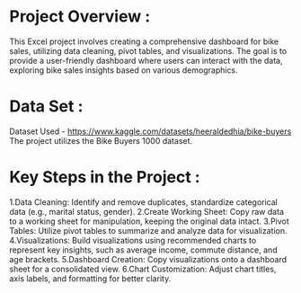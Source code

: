 # Project Overview :
This Excel project involves creating a comprehensive dashboard for bike sales, utilizing data cleaning, pivot tables, and visualizations. The goal is to provide a user-friendly dashboard where users can interact with the data, exploring bike sales insights based on various demographics.

# Data Set :
Dataset Used - https://www.kaggle.com/datasets/heeraldedhia/bike-buyers
The project utilizes the Bike Buyers 1000 dataset.

# Key Steps in the Project :
1.Data Cleaning: Identify and remove duplicates, standardize categorical data (e.g., marital status, gender).
2.Create Working Sheet: Copy raw data to a working sheet for manipulation, keeping the original data intact.
3.Pivot Tables: Utilize pivot tables to summarize and analyze data for visualization.
4.Visualizations: Build visualizations using recommended charts to represent key insights, such as average income, commute distance, and age brackets.
5.Dashboard Creation: Copy visualizations onto a dashboard sheet for a consolidated view.
6.Chart Customization: Adjust chart titles, axis labels, and formatting for better clarity.
